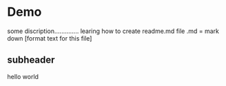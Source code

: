 # Demo
some discription.............. 
learing how to create readme.md file 
.md = mark down [format text for this file]

## subheader
hello world
